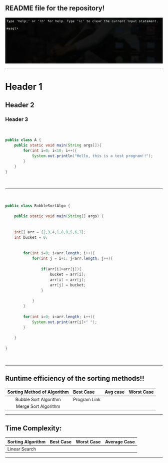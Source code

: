 ## README file for the repository!  </br>

![alt text](Pictures/Pic.png "Image added") </br>

---------------------------------------------------------------------------------------------

<h1>Header 1</h1>
<h2>Header 2</h2>
<h3>Header 3</h3>

</br>

```java
public class A {
    public static void main(String args[]){
        for(int i=0; i<10; i++){
            System.out.println("Hello, this is a test program!!");
        }
    }
}
```


</br>


---------------------------------------------------------------------------------------------

</br>

```java
public class BubbleSortAlgo {

	public static void main(String[] args) {


    int[] arr = {2,3,4,1,8,9,5,6,7};
    int bucket = 0;


	    for(int i=0; i<arr.length; i++){
	        for(int j = i+1; j<arr.length; j++){

	            if(arr[i]>arr[j]){
	                bucket = arr[i];
	                arr[i] = arr[j];
	                arr[j] = bucket;
	            }

	        }
	    }

	    for(int i=0; i<arr.length; i++){
	        System.out.print(arr[i]+" ");
	    }

	}

}
```

</br>


---------------------------------------------------------------------------------------------

## Runtime efficiency of the sorting methods!!

| Sorting Method of Algorithm | Best Case     | Avg case        | Worst Case    |
| :---: | :--- | :---: | :---:  |
| Bubble Sort Algorithm | Program Link |  |  |
| Merge Sort Algorithm |  |  |  |


---------------------------------------------------------------------------------------------

## Time Complexity:

Sorting Algorithm | Best Case | Worst Case | Average Case
--- | --- | --- | ---
Linear Search| | |


---------------------------------------------------------------------------------------------
